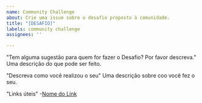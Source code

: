 ```yaml
---
name: Community Challenge
about: Crie uma issue sobre o desafio proposto à comunidade.
title: "[DESAFIO]"
labels: community challenge
assignees: ''

---
```


"Tem alguma sugestão para quem for fazer o Desafio? Por favor descreva."
Uma descrição do que pode ser feito.

"Descreva como você realizou o seu"
Uma descrição sobre coo você fez o seu.

"Links úteis"
-[Nome do Link](URL)
